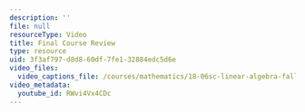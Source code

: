 ```yaml
---
description: ''
file: null
resourceType: Video
title: Final Course Review
type: resource
uid: 3f3af797-d8d8-60df-7fe1-32884edc5d6e
video_files:
  video_captions_file: /courses/mathematics/18-06sc-linear-algebra-fall-2011/resource-index/final-course-review/RWvi4Vx4CDc.vtt
video_metadata:
  youtube_id: RWvi4Vx4CDc
---
```

